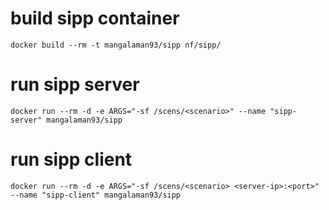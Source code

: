 # build sipp container
```
docker build --rm -t mangalaman93/sipp nf/sipp/
```

# run sipp server
```
docker run --rm -d -e ARGS="-sf /scens/<scenario>" --name "sipp-server" mangalaman93/sipp
```

# run sipp client
```
docker run --rm -d -e ARGS="-sf /scens/<scenario> <server-ip>:<port>" --name "sipp-client" mangalaman93/sipp
```
